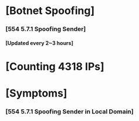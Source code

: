 # [Botnet Spoofing]
### [554 5.7.1 Spoofing Sender]
#### [Updated every 2~3 hours]

# [Counting 4318 IPs]

# [Symptoms] 
###   [554 5.7.1 Spoofing Sender in Local Domain]
